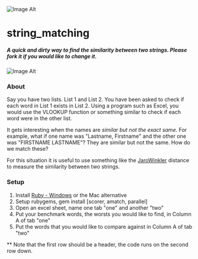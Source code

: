![Image Alt](https://github.com/ebbflowgo/string_matching/blob/master/images/string_matching.png?raw=true)


string_matching
===============

##### A quick and dirty way to find the similarity between two strings. Please fork it if you would like to change it.


![Image Alt](https://github.com/ebbflowgo/string_matching/blob/master/images/Output_Example.PNG?raw=true)

### About

Say you have two lists. List 1 and List 2. You have been asked to check if each word in List 1 exists in List 2. Using a program such as Excel, you would use the VLOOKUP function or something similar to check if each word were in the other list. 

It gets interesting when the names are *similar but not the exact same*. For example, what if one name was "Lastname, Firstname" and the other one was "FIRSTNAME LASTNAME"? They are similar but not the same. How do we match these?

For this situation it is useful to use something like the [JaroWinkler](http://en.wikipedia.org/wiki/Jaro%E2%80%93Winkler_distance) distance to measure the similarity between two strings. 


### Setup

1. Install [Ruby - Windows](http://rubyinstaller.org/)  or the Mac alternative
2. Setup rubygems, gem install [scorer, amatch, parallel]
3. Open an excel sheet, name one tab "one" and another "two"
4. Put your benchmark words, the worsts you would like to find, in Column A of tab "one"
5. Put the words that you would like to compare against in Column A of tab "two"

** Note that the first row should be a header, the code runs on the second row down.

